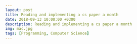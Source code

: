 ```yaml
---
layout: post
title: Reading and implementing a cs paper a month
date: 2018-09-13 10:00:00 +0300
description: Reading and implementing a cs paper a month
img: mac.jpg
tags: [Programming, Computer Science]
---
```

